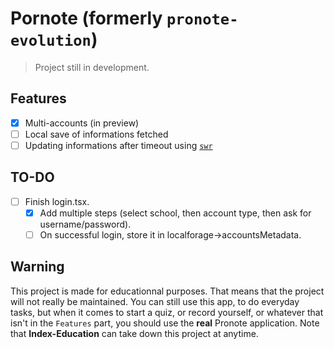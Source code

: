 # Pornote (formerly `pronote-evolution`)

> Project still in development.

## Features

- [x] Multi-accounts (in preview)
- [ ] Local save of informations fetched
- [ ] Updating informations after timeout using [`swr`](https://github.com/Vercel/swr)

## TO-DO

- [ ] Finish login.tsx.
  - [x] Add multiple steps (select school, then account type, then ask for username/password).
  - [ ] On successful login, store it in localforage->accountsMetadata.

## Warning

This project is made for educationnal purposes.
That means that the project will not really be
maintained. You can still use this app, to do
everyday tasks, but when it comes to start a quiz,
or record yourself, or whatever that isn't in the
`Features` part, you should use the **real** Pronote
application. Note that **Index-Education** can take down
this project at anytime.
